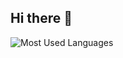 ## Hi there 👋

<img alt="Most Used Languages" src="https://github-readme-stats.vercel.app/api/top-langs/?username=moreee-sa&theme=tokyonight">
